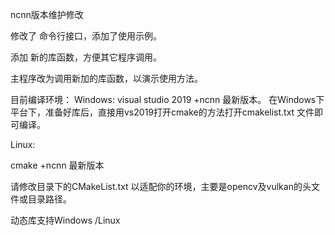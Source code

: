 ncnn版本维护修改

修改了 命令行接口，添加了使用示例。

添加 新的库函数，方便其它程序调用。

主程序改为调用新加的库函数，以演示使用方法。



目前编译环境：
Windows:
visual studio 2019 +ncnn 最新版本。
在Windows下平台下，准备好库后，直接用vs2019打开cmake的方法打开cmakelist.txt 文件即可编译。

Linux:

cmake +ncnn 最新版本

请修改目录下的CMakeList.txt 以适配你的环境，主要是opencv及vulkan的头文件或目录路径。



动态库支持Windows /Linux
